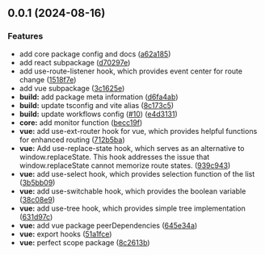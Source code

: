 ## 0.0.1 (2024-08-16)


### Features

* add core package config and docs ([a62a185](https://github.com/rtpacks/toolkit/commit/a62a185c648dde8b1fec1484059722b0ccc73f3d))
* add react subpackage ([d70297e](https://github.com/rtpacks/toolkit/commit/d70297ea53cd3f20abbf40f398d617b25da49e77))
* add use-route-listener hook, which provides event center for route change ([1518f7e](https://github.com/rtpacks/toolkit/commit/1518f7e0e74692f3f62135ad7519f3d7d33d405b))
* add vue subpackage ([3c1625e](https://github.com/rtpacks/toolkit/commit/3c1625e21437b6b530148cc5254f5e402353eba3))
* **build:** add package meta information ([d6fa4ab](https://github.com/rtpacks/toolkit/commit/d6fa4ab37ab3d50472b5272038fc8f95edab06df))
* **build:** update tsconfig and vite alias ([8c173c5](https://github.com/rtpacks/toolkit/commit/8c173c5622f91d80b71b6cd3c925bbfbb3961820))
* **build:** update workflows config ([#10](https://github.com/rtpacks/toolkit/issues/10)) ([e4d3131](https://github.com/rtpacks/toolkit/commit/e4d3131cae2611076049fd0cb539d7869bfa32cb))
* **core:** add monitor function ([becc19f](https://github.com/rtpacks/toolkit/commit/becc19f7ced7c75dec6987c990c13abdf7ea2c08))
* **vue:** add use-ext-router hook for vue, which provides helpful functions for enhanced routing ([712b5ba](https://github.com/rtpacks/toolkit/commit/712b5ba4919e206fa08a8a035a0229fc04505edf))
* **vue:** Add use-replace-state hook, which serves as an alternative to window.replaceState. This hook addresses the issue that window.replaceState cannot memorize route states. ([939c943](https://github.com/rtpacks/toolkit/commit/939c9432c4df19bd92b6cb16ba23c8d3c3e888e5))
* **vue:** add use-select hook, which provides selection function of the list ([3b5bb09](https://github.com/rtpacks/toolkit/commit/3b5bb09ca6c9e395e33ce81d2c22ea516f804bf8))
* **vue:** add use-switchable hook, which provides the boolean variable ([38c08e9](https://github.com/rtpacks/toolkit/commit/38c08e9c967e6cfb572d16f3fdacb5cd421bfbd9))
* **vue:** add use-tree hook, which provides simple tree implementation ([631d97c](https://github.com/rtpacks/toolkit/commit/631d97c4567e09ffe45f4068789d2714e55b8e73))
* **vue:** add vue package peerDependencies ([645e34a](https://github.com/rtpacks/toolkit/commit/645e34ae8351d6bed5bf5da36d48ae16e1f0716e))
* **vue:** export hooks ([51a1fce](https://github.com/rtpacks/toolkit/commit/51a1fce655bfdb33907a924417ffc16f3d7664a9))
* **vue:** perfect scope package ([8c2613b](https://github.com/rtpacks/toolkit/commit/8c2613b8c336e2aeb6277fde635048ad872f8bcb))




